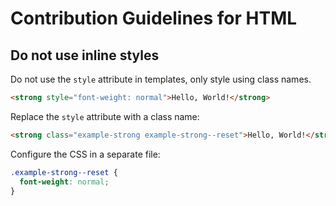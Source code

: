 <!--
@license EUPL-1.2
Copyright (c) 2021 Robbert Broersma
-->

# Contribution Guidelines for HTML

## Do not use inline styles

Do not use the `style` attribute in templates, only style using class names.

```html
<strong style="font-weight: normal">Hello, World!</strong>
```

Replace the `style` attribute with a class name:

```html
<strong class="example-strong example-strong--reset">Hello, World!</strong>
```

Configure the CSS in a separate file:

```css
.example-strong--reset {
  font-weight: normal;
}
```
